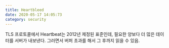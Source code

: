 ```yaml
---
title: Heartbleed
date: 2020-05-17 14:05:73
category: security
---
```


TLS 프로토콜에서 Heartbeat는 2012년 제정된 표준인데, 필요한 양보다 더 많은 데이터를 서버가 내보낸다.
그러면서 버퍼 초과를 해서 그 후까지 읽을 수 있음.